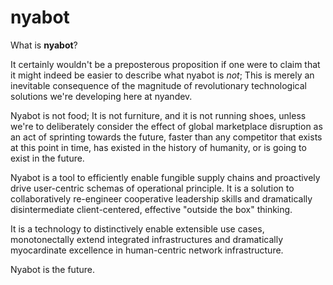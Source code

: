 # nyabot

What is **nyabot**?  

It certainly wouldn't be a preposterous proposition if one were to claim that it might indeed be easier to describe what nyabot is *not*; This is merely an inevitable consequence of the magnitude of revolutionary technological solutions we're developing here at nyandev.

Nyabot is not food; It is not furniture, and it is not running shoes, unless we're to deliberately consider the effect of global marketplace disruption as an act of sprinting towards the future, faster than any competitor that exists at this point in time, has existed in the history of humanity, or is going to exist in the future.

Nyabot is a tool to efficiently enable fungible supply chains and proactively drive user-centric schemas of operational principle. It is a solution to collaboratively re-engineer cooperative leadership skills and dramatically disintermediate client-centered, effective "outside the box" thinking.

It is a technology to distinctively enable extensible use cases, monotonectally extend integrated infrastructures and dramatically myocardinate excellence in human-centric network infrastructure.

Nyabot is the future.
